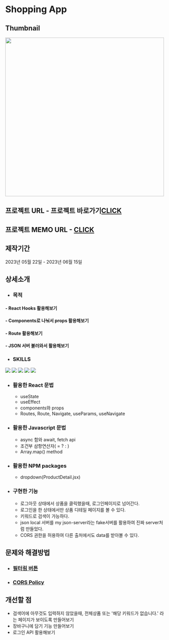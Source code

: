 # Shopping App

## Thumbnail
<img src="https://github.com/JuhyunjaceLee/React-Projects/assets/94448281/af6e4d0e-ddd8-4a0c-a45d-2f09045a14be" width="500"/>

## 프로젝트 URL - 프로젝트 바로가기<a href="https://clothing-store-page.netlify.app">CLICK</a>

## 프로젝트 MEMO URL - <a href="https://www.notion.so/Shopping-app-c0bd8fed959542b49487a69c70955296">CLICK</a>

## 제작기간
2023년 05월 22일 - 2023년 06월 15일

## 상세소개
* ### 목적
#### - React Hooks 활용해보기
#### - Components로 나눠서 props 활용해보기
#### - Route 활용해보기
#### - JSON 서버 불러와서 활용해보기

* ### SKILLS
<div>
  <img src="https://img.shields.io/badge/HTML5-E34F26?style=flat&logo=HTML5&logoColor=white" />
  <img src="https://img.shields.io/badge/CSS3-1572B6?style=flat&logo=CSS3&logoColor=white" />
  <img src="https://img.shields.io/badge/JAVASCRIPT-F7DF1E?style=flat&logo=JAVASCRIPT&logoColor=black" />
  <img src="https://img.shields.io/badge/REACT-61DAFB?style=flat&logo=REACT&logoColor=black" />
  <img src="https://img.shields.io/badge/JSON-9273a1?style=flat&logo=JSON&logoColor=black" />
</div>

* ### 활용한 React 문법
  - useState
  - useEffect
  - components와 props
  - Routes, Route, Navigate, useParams, useNavigate
  
* ### 활용한 Javascript 문법
  - async 함와 await, fetch api
  - 조건부 삼항연산자( = ? : )
  - Array.map() method

* ### 활용한 NPM packages
  - dropdown(ProductDetail.jsx)

* ### 구현한 기능
  - 로그아웃 상태에서 상품을 클릭했을때, 로그인페이지로 넘어간다.
  - 로그인을 한 상태에서만 상품 디테일 페이지를 볼 수 있다.
  - 키워드로 검색이 가능하다.
  - json local 서버를 my json-server라는 fake서버를 활용하여 진짜 server처럼 만들었다.
  - CORS 권한을 허용하여 다른 출처에서도 data를 받아볼 수 있다.

## 문제와 해결방법
* ### <a href="https://desert-edam-bea.notion.site/739b84e70bbe47c3a4931ca12da5119b?pvs=4">필터링 버튼</a>
* ### <a href="https://desert-edam-bea.notion.site/CORS-policy-88020a042ee846d2bff2cd1743a8f275?pvs=4">CORS Policy</a>

## 개선할 점
* 검색어에 아무것도 입력하지 않았을때, 전체상품 또는 '해당 키워드가 없습니다.' 라는 페이지가 보이도록 만들어보기
* 장바구니에 담기 기능 만들어보기
* 로그인 API 활용해보기
